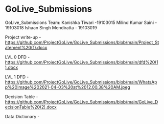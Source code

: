 # GoLive_Submissions
GoLive_Submissions
Team:
Kanishka Tiwari -19103015
Milind Kumar Saini - 19103018
Ishaan Singh Mendiratta - 19103019


Project write-up - https://github.com/ProjectGoLive/GoLive_Submissions/blob/main/Project_Statement%20(1).docx


LVL 0 DFD - https://github.com/ProjectGoLive/GoLive_Submissions/blob/main/dfd%20(1).docx


LVL 1 DFD - https://github.com/ProjectGoLive/GoLive_Submissions/blob/main/WhatsApp%20Image%202021-04-03%20at%2012.00.38%20AM.jpeg


Decision Table - https://github.com/ProjectGoLive/GoLive_Submissions/blob/main/GoLive_DecisionTable%20(2).docx

Data Dictionary - 
